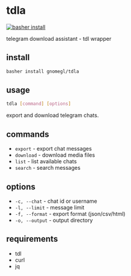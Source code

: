 # tdla

[![basher install](https://www.basher.it/assets/logo/basher_install.svg)](https://www.basher.it/package/)

telegram download assistant - tdl wrapper

## install

```bash
basher install gnomegl/tdla
```

## usage

```bash
tdla [command] [options]
```

export and download telegram chats.

## commands

- `export` - export chat messages
- `download` - download media files
- `list` - list available chats
- `search` - search messages

## options

- `-c, --chat` - chat id or username
- `-l, --limit` - message limit
- `-f, --format` - export format (json/csv/html)
- `-o, --output` - output directory

## requirements

- tdl
- curl
- jq